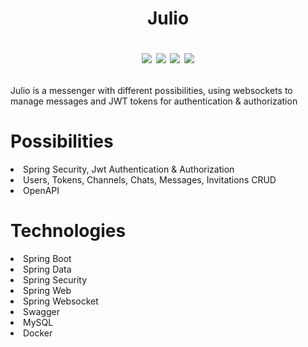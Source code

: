 <h1 align="center">Julio

[![](https://img.shields.io/badge/Developed%20by-halcyon-blue)](https://github.com/HalcyonsDev)
![](https://img.shields.io/badge/JDK-17-yellow)
![](https://img.shields.io/badge/Spring%20Boot-3.0.10-%236DB33F)
[![](https://img.shields.io/badge/DBMS-MySQL-%234476ff)](https://www.mysql.com/)
</h1>

<p>Julio is a messenger with different possibilities, using websockets to manage messages and JWT tokens for authentication & authorization</p>

<h1>Possibilities</h1>

<li>Spring Security, Jwt Authentication & Authorization</li>
<li>Users, Tokens, Channels, Chats, Messages, Invitations CRUD</li>
<li>OpenAPI</li>

<h1>Technologies</h1>
<li>Spring Boot</li>
<li>Spring Data</li>
<li>Spring Security</li>
<li>Spring Web</li>
<li>Spring Websocket</li>
<li>Swagger</li>
<li>MySQL</li>
<li>Docker</li>